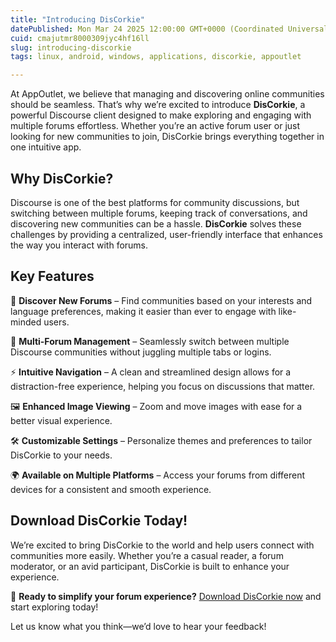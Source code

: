 ```yaml
---
title: "Introducing DisCorkie"
datePublished: Mon Mar 24 2025 12:00:00 GMT+0000 (Coordinated Universal Time)
cuid: cmajutmr8000309jyc4hf16ll
slug: introducing-discorkie
tags: linux, android, windows, applications, discorkie, appoutlet

---
```


At AppOutlet, we believe that managing and discovering online communities should be seamless. That’s why we’re excited to introduce **DisCorkie**, a powerful Discourse client designed to make exploring and engaging with multiple forums effortless. Whether you’re an active forum user or just looking for new communities to join, DisCorkie brings everything together in one intuitive app.

## **Why DisCorkie?**

Discourse is one of the best platforms for community discussions, but switching between multiple forums, keeping track of conversations, and discovering new communities can be a hassle. **DisCorkie** solves these challenges by providing a centralized, user-friendly interface that enhances the way you interact with forums.

## **Key Features**

🔎 **Discover New Forums** – Find communities based on your interests and language preferences, making it easier than ever to engage with like-minded users.

📌 **Multi-Forum Management** – Seamlessly switch between multiple Discourse communities without juggling multiple tabs or logins.

⚡ **Intuitive Navigation** – A clean and streamlined design allows for a distraction-free experience, helping you focus on discussions that matter.

🖼️ **Enhanced Image Viewing** – Zoom and move images with ease for a better visual experience.

🛠️ **Customizable Settings** – Personalize themes and preferences to tailor DisCorkie to your needs.

🌍 **Available on Multiple Platforms** – Access your forums from different devices for a consistent and smooth experience.

## **Download DisCorkie Today!**

We’re excited to bring DisCorkie to the world and help users connect with communities more easily. Whether you’re a casual reader, a forum moderator, or an avid participant, DisCorkie is built to enhance your experience.

🚀 **Ready to simplify your forum experience?** [Download DisCorkie now](https://discorkie.appoutlet.dev) and start exploring today!

Let us know what you think—we’d love to hear your feedback!